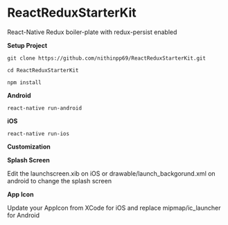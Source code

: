 # ReactReduxStarterKit

React-Native Redux boiler-plate with redux-persist enabled

**Setup Project**
  
  ``git clone https://github.com/nithinpp69/ReactReduxStarterKit.git`` 
  
  ``cd ReactReduxStarterKit`` 
  
  ``npm install``
  
  **Android**
  
  ``react-native run-android``
  
  **iOS**
  
  ``react-native run-ios``
  
  **Customization**
  
  **Splash Screen**
  
  Edit the launchscreen.xib on iOS or drawable/launch_backgorund.xml on android to change the splash screen


  **App Icon**
  
  Update your AppIcon from XCode for iOS and replace mipmap/ic_launcher for Android
